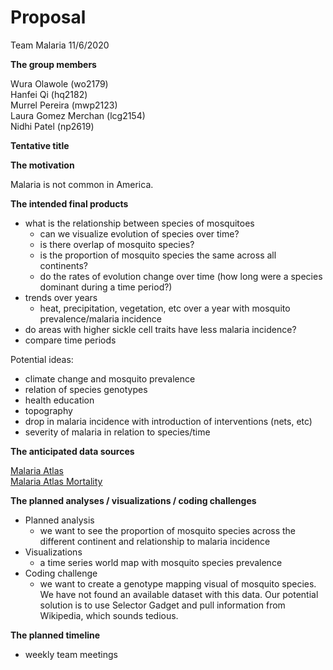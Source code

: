 Proposal
================
Team Malaria
11/6/2020

**The group members**

Wura Olawole (wo2179) <br> Hanfei Qi (hq2182)<br> Murrel Pereira
(mwp2123)<br> Laura Gomez Merchan (lcg2154)<br> Nidhi Patel (np2619)<br>

**Tentative title**

**The motivation**

Malaria is not common in America.

**The intended final products**

  - what is the relationship between species of mosquitoes
      - can we visualize evolution of species over time?
      - is there overlap of mosquito species?
      - is the proportion of mosquito species the same across all
        continents?
      - do the rates of evolution change over time (how long were a
        species dominant during a time period?)
  - trends over years
      - heat, precipitation, vegetation, etc over a year with mosquito
        prevalence/malaria incidence
  - do areas with higher sickle cell traits have less malaria incidence?
  - compare time periods

Potential ideas:

  - climate change and mosquito prevalence
  - relation of species genotypes
  - health education
  - topography
  - drop in malaria incidence with introduction of interventions (nets,
    etc)
  - severity of malaria in relation to species/time

**The anticipated data sources**

[Malaria Atlas](https://malariaatlas.org/api-docs/) <br> [Malaria Atlas
Mortality](https://malariaatlas.org/malaria-burden-data-download/)

**The planned analyses / visualizations / coding challenges**

  - Planned analysis
      - we want to see the proportion of mosquito species across the
        different continent and relationship to malaria incidence
  - Visualizations
      - a time series world map with mosquito species prevalence
  - Coding challenge
      - we want to create a genotype mapping visual of mosquito species.
        We have not found an available dataset with this data. Our
        potential solution is to use Selector Gadget and pull
        information from Wikipedia, which sounds tedious.

**The planned timeline**

  - weekly team meetings

